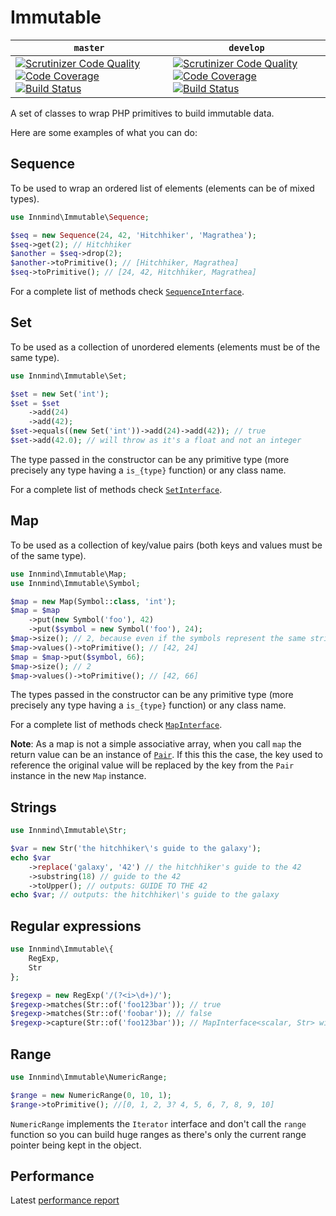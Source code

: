 # Immutable

| `master` | `develop` |
|----------|-----------|
|[![Scrutinizer Code Quality](https://scrutinizer-ci.com/g/Innmind/Immutable/badges/quality-score.png?b=master)](https://scrutinizer-ci.com/g/Innmind/Immutable/?branch=master) [![Code Coverage](https://scrutinizer-ci.com/g/Innmind/Immutable/badges/coverage.png?b=master)](https://scrutinizer-ci.com/g/Innmind/Immutable/?branch=master) [![Build Status](https://scrutinizer-ci.com/g/Innmind/Immutable/badges/build.png?b=master)](https://scrutinizer-ci.com/g/Innmind/Immutable/build-status/master)|[![Scrutinizer Code Quality](https://scrutinizer-ci.com/g/Innmind/Immutable/badges/quality-score.png?b=develop)](https://scrutinizer-ci.com/g/Innmind/Immutable/?branch=develop) [![Code Coverage](https://scrutinizer-ci.com/g/Innmind/Immutable/badges/coverage.png?b=develop)](https://scrutinizer-ci.com/g/Innmind/Immutable/?branch=develop) [![Build Status](https://scrutinizer-ci.com/g/Innmind/Immutable/badges/build.png?b=develop)](https://scrutinizer-ci.com/g/Innmind/Immutable/build-status/develop)|

A set of classes to wrap PHP primitives to build immutable data.

Here are some examples of what you can do:

## Sequence

To be used to wrap an ordered list of elements (elements can be of mixed types).

```php
use Innmind\Immutable\Sequence;

$seq = new Sequence(24, 42, 'Hitchhiker', 'Magrathea');
$seq->get(2); // Hitchhiker
$another = $seq->drop(2);
$another->toPrimitive(); // [Hitchhiker, Magrathea]
$seq->toPrimitive(); // [24, 42, Hitchhiker, Magrathea]
```

For a complete list of methods check [`SequenceInterface`](SequenceInterface.php).

## Set

To be used as a collection of unordered elements (elements must be of the same type).

```php
use Innmind\Immutable\Set;

$set = new Set('int');
$set = $set
    ->add(24)
    ->add(42);
$set->equals((new Set('int'))->add(24)->add(42)); // true
$set->add(42.0); // will throw as it's a float and not an integer
```

The type passed in the constructor can be any primitive type (more precisely any type having a `is_{type}` function) or any class name.

For a complete list of methods check [`SetInterface`](SetInterface.php).

## Map

To be used as a collection of key/value pairs (both keys and values must be of the same type).

```php
use Innmind\Immutable\Map;
use Innmind\Immutable\Symbol;

$map = new Map(Symbol::class, 'int');
$map = $map
    ->put(new Symbol('foo'), 42)
    ->put($symbol = new Symbol('foo'), 24);
$map->size(); // 2, because even if the symbols represent the same string it's 2 different instances
$map->values()->toPrimitive(); // [42, 24]
$map = $map->put($symbol, 66);
$map->size(); // 2
$map->values()->toPrimitive(); // [42, 66]
```

The types passed in the constructor can be any primitive type (more precisely any type having a `is_{type}` function) or any class name.

For a complete list of methods check [`MapInterface`](MapInterface.php).

**Note**: As a map is not a simple associative array, when you call `map` the return value can be an instance of [`Pair`](Pair.php). If this this the case, the key used to reference the original value will be replaced by the key from the `Pair` instance in the new `Map` instance.

## Strings

```php
use Innmind\Immutable\Str;

$var = new Str('the hitchhiker\'s guide to the galaxy');
echo $var
    ->replace('galaxy', '42') // the hitchhiker's guide to the 42
    ->substring(18) // guide to the 42
    ->toUpper(); // outputs: GUIDE TO THE 42
echo $var; // outputs: the hitchhiker\'s guide to the galaxy
```

## Regular expressions

```php
use Innmind\Immutable\{
    RegExp,
    Str
};

$regexp = new RegExp('/(?<i>\d+)/');
$regexp->matches(Str::of('foo123bar')); // true
$regexp->matches(Str::of('foobar')); // false
$regexp->capture(Str::of('foo123bar')); // MapInterface<scalar, Str> with index `i` set to Str::of('123')
```

## Range

```php
use Innmind\Immutable\NumericRange;

$range = new NumericRange(0, 10, 1);
$range->toPrimitive(); //[0, 1, 2, 3? 4, 5, 6, 7, 8, 9, 10]
```

`NumericRange` implements the `Iterator` interface and don't call the `range` function so you can build huge ranges as there's only the current range pointer being kept in the object.

## Performance

Latest [performance report](_storage/7e2/a/1d/133f0254e4c12bbe78b39429790c450a5e7e6d84.xml)
